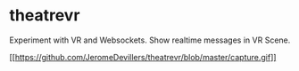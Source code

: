 # theatrevr
Experiment with VR and Websockets.
Show realtime messages in VR Scene.

[[https://github.com/JeromeDevillers/theatrevr/blob/master/capture.gif]]